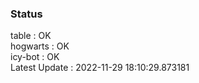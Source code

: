 ### Status


table : OK  
hogwarts : OK  
icy-bot : OK  
Latest Update : 2022-11-29 18:10:29.873181
